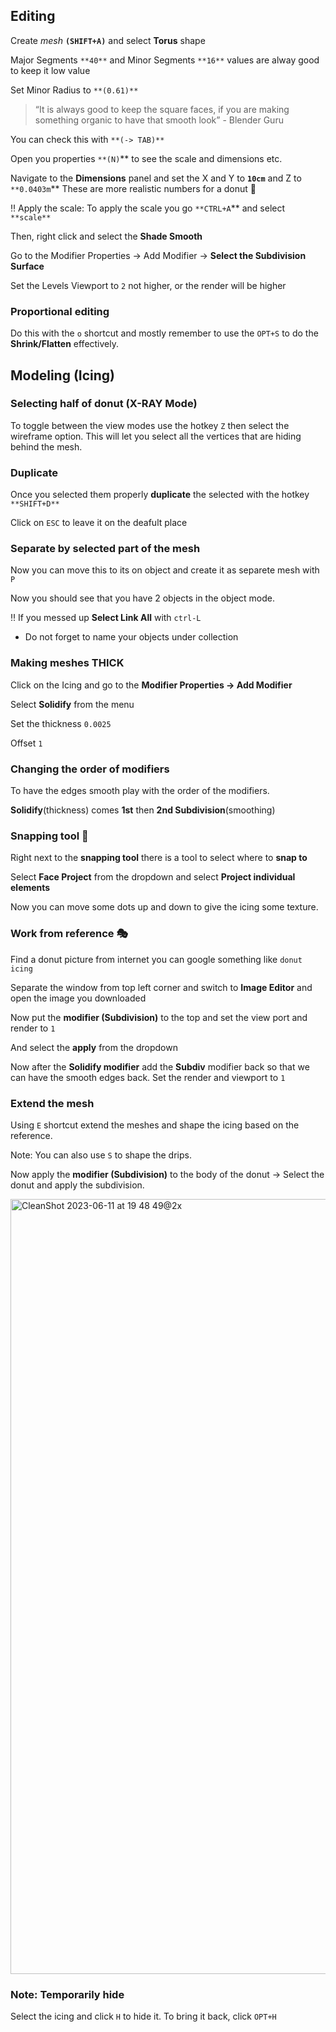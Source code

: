 ## Editing

Create *mesh* **`(SHIFT+A)`** and select **Torus** shape

Major Segments `**40**` and Minor Segments `**16**` values are alway good to keep it low value

Set Minor Radius to `**(0.61)**` 

> “It is always good to keep the square faces, if you are making something organic to have that smooth look” - Blender Guru
> 

You can check this with `**(-> TAB)**`

Open you properties `**(N)`**  to see the scale and dimensions etc.

Navigate to the **Dimensions** panel and set the X and Y to **`10cm`** and Z to `**0.0403m`** These are more realistic numbers for a donut 🍩

‼️ Apply the scale: To apply the scale you go `**CTRL+A`** and select `**scale**`

Then, right click and select the **Shade Smooth**

Go to the Modifier Properties → Add Modifier → **Select the Subdivision Surface**

Set the Levels Viewport to `2` not higher, or the render will be higher

### Proportional editing

Do this with the `o` shortcut and mostly remember to use the `OPT+S` to do the **Shrink/Flatten** effectively.

## Modeling (Icing)

### Selecting half of donut (X-RAY Mode)

To toggle between the view modes use the hotkey `Z` then select the wireframe option. This will let you select all the vertices that are hiding behind the mesh.

### **Duplicate**

Once you selected them properly **duplicate** the selected with the hotkey `**SHIFT+D**`

Click on `ESC` to leave it on the deafult place

### **Separate by selected part of the mesh**

Now you can move this to its on object and create it as separete mesh with `P`

Now you should see that you have 2 objects in the object mode.

‼️ If you messed up **Select Link All**  with `ctrl-L`

- Do not forget to name your objects under collection

### **Making meshes THICK**

Click on the Icing and go to the **Modifier Properties → Add Modifier**

Select **Solidify** from the menu

Set the thickness `0.0025`

Offset `1`

### **Changing the order of modifiers**

To have the edges smooth play with the order of the modifiers.

**Solidify**(thickness) comes **1st** then **2nd Subdivision**(smoothing)

### **Snapping tool 🧲**

Right next to the **snapping tool** there is a tool to select where to **snap to**

Select **Face Project** from the dropdown and select **Project individual elements**

Now you can move some dots up and down to give the icing some texture.

### **Work from reference 🎭**

Find a donut picture from internet you can google something like `donut icing`

Separate the window from top left corner and switch to **Image Editor** and open the image you downloaded

Now put the **modifier (Subdivision)** to the top and set the view port and render to `1`

And select the **apply** from the dropdown

Now after the **Solidify modifier** add the **Subdiv** modifier back so that we can have the smooth edges back. Set the render and viewport to `1`

### **Extend the mesh**

Using `E` shortcut extend the meshes and shape the icing based on the reference.

Note: You can also use `S` to shape the drips.

Now apply the **modifier (Subdivision)** to the body of the donut → Select the donut and apply the subdivision.

<img width="1240" alt="CleanShot 2023-06-11 at 19 48 49@2x" src="https://github.com/batunpc/blender/assets/71259399/bc508fc6-315b-4778-96f4-06627c64d23b">


### **Note: Temporarily hide**

Select the icing and click `H` to hide it. To bring it back, click `OPT+H`
